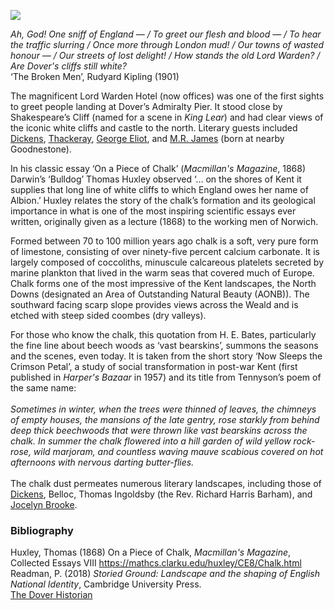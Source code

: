 <a href="https://dev.visual-essays.app"><img src="https://dev-visual-essays.netlify.app/images/ve-button.png"></a>
<param ve-config title="The Kentish Chalk" author="Prof Peter Vujakovic" layout="vtl" 
banner="https://stor.artstor.org/stor/f3590125-3b05-42a0-b365-e33a8735353c">

_Ah, God! One sniff of England — / To greet our flesh and blood — / To hear the traffic slurring / Once more through London mud! / Our towns of wasted honour — / Our streets of lost delight! / How stands the old Lord Warden? / Are Dover's cliffs still white?_   
‘The Broken Men’, Rudyard Kipling (1901)
<param ve-image url="https://upload.wikimedia.org/wikipedia/commons/b/ba/The_White_Cliffs_of_Dover.jpg" label="The White Cliffs of Dover" attribution="Yovi">

The magnificent Lord Warden Hotel (now offices) was one of the first sights to greet people landing at Dover’s Admiralty Pier. It stood close by Shakespeare’s Cliff (named for a scene in _King Lear_) and had clear views of the iconic white cliffs and castle to the north. Literary guests included [Dickens]( /dickens/dickens-biography), [Thackeray](/19c/19c-thackeray-biography), [George Eliot](/19c/19c-eliot-george-biography), and [M.R. James](/20c/20c-jamesmr-biography) (born at nearby Goodnestone). 
<param ve-image url="https://upload.wikimedia.org/wikipedia/commons/2/2f/Lord_Warden_Square%2C_Dover-geograph-4258137-by-Chris-Whippet.jpg" label="Shakespeare Cliff, Dover" attribution="Chris Whippet / Lord Warden Square, Dover"> 

In his classic essay ‘On a Piece of Chalk’ (_Macmillan's Magazine_, 1868) Darwin’s ‘Bulldog’ Thomas Huxley observed ‘… on the shores of Kent it supplies that long line of white cliffs to which England owes her name of Albion.’ Huxley relates the story of the chalk’s formation and its geological importance in what is one of the most inspiring scientific essays ever written, originally given as a lecture (1868) to the working men of Norwich.
<param ve-image url="https://upload.wikimedia.org/wikipedia/commons/b/be/Seaweed_covered_chalk_bedrock_near_Kingsdown_-_geograph.org.uk_-_485477.jpg" label="Seaweed covered chalk bedrock near Kingsdown" attribution="Nick Smith">
<param ve-image url="https://upload.wikimedia.org/wikipedia/commons/f/fa/White_Cliffs_of_Dover_09.JPG" label="White Cliffs of Dover" attribution="Immanuel Giel, CC BY-SA 3.0, via Wikimedia Commons">

Formed between 70 to 100 million years ago chalk is a soft, very pure form of limestone, consisting of over ninety-five percent calcium carbonate. It is largely composed of coccoliths, minuscule calcareous platelets secreted by marine plankton that lived in the warm seas that covered much of Europe. Chalk forms one of the most impressive of the Kent landscapes, the North Downs (designated an Area of Outstanding Natural Beauty (AONB)). The southward facing scarp slope provides views across the Weald and is etched with steep sided coombes (dry valleys).
<param ve-image url="https://upload.wikimedia.org/wikipedia/commons/5/52/Chalk_%28%22Upper_Chalk%22_Formation%2C_Upper_Cretaceous%3B_White_Cliffs_of_Dover%2C_England%2C_southern_Britain%29.jpg" label="Upper Chalk Formation, Upper Cretaceous; White Cliffs of Dover, England, southern Britain" attribution="James St. John, CC BY 2.0, via Wikimedia Commons">

For those who know the chalk, this quotation from H. E. Bates, particularly the fine line about beech woods as ‘vast bearskins’, summons the seasons and the scenes, even today. It is taken from the short story ‘Now Sleeps the Crimson Petal’, a study of social transformation in post-war Kent (first published in _Harper's Bazaar_ in 1957) and its title from Tennyson’s poem of the same name:   
<br>
_Sometimes in winter, when the trees were thinned of leaves, the chimneys of empty houses, the mansions of the late gentry, rose starkly from behind deep thick beechwoods that were thrown like vast bearskins across the chalk. In summer the chalk flowered into a hill garden of wild yellow rock-rose, wild marjoram, and countless waving mauve scabious covered on hot afternoons with nervous darting butter-flies._  
<br>
The chalk dust permeates numerous literary landscapes, including those of [Dickens](/dickens/dickens-biography), Belloc, Thomas Ingoldsby (the Rev. Richard Harris Barham), and [Jocelyn Brooke](/20c/20c-brooke-biography).
<param ve-image url="https://upload.wikimedia.org/wikipedia/commons/9/95/006_1898-1908_Cover_of_The_Ingoldsby_Legends.jpg" label="Cover of the Ingoldsby Legends" attribution="Arthur Rackham, Public domain, via Wikimedia Commons">

### Bibliography 

Huxley, Thomas (1868) On a Piece of Chalk, _Macmillan's Magazine_, Collected Essays VIII https://mathcs.clarku.edu/huxley/CE8/Chalk.html   
Readman, P. (2018) _Storied Ground: Landscape and the shaping of English National Identity_, Cambridge University Press.   
[The Dover Historian](https://doverhistorian.com/2013/10/02/lord-warden-hotel-house/)   
